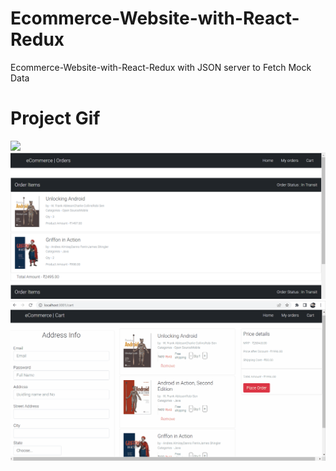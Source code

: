# Ecommerce-Website-with-React-Redux
Ecommerce-Website-with-React-Redux with JSON server to Fetch Mock Data


# Project Gif


![](https://github.com/Sanidhya22/Ecommerce-Website-with-React-Redux/blob/master/Reactprojects/Ecom%20Home.gif)
![](https://github.com/Sanidhya22/Ecommerce-Website-with-React-Redux/blob/master/Reactprojects/Ecom%20Orders.png)
![](https://github.com/Sanidhya22/Ecommerce-Website-with-React-Redux/blob/master/Reactprojects/Ecom%20Cart.gif)


